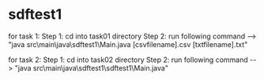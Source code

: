 # sdftest1

for task 1:
Step 1: cd into task01 directory
Step 2: run following command --> "java src\main\java\sdftest1\Main.java [csvfilename].csv [txtfilename].txt"


for task 2:
Step 1: cd into task02 directory
Step 2: run following command --> "java src\main\java\sdftest1\sdftest1\Main.java"
